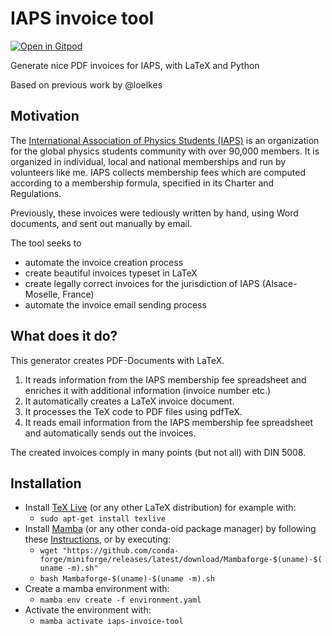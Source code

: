 # IAPS invoice tool
[![Open in Gitpod](https://gitpod.io/button/open-in-gitpod.svg)](https://gitpod.io/#https://github.com/mu-gaimann/iaps-invoice-tool/)

Generate nice PDF invoices for IAPS, with LaTeX and Python

Based on previous work by @loelkes

## Motivation
The [International Association of Physics Students (IAPS)](https://www.iaps.info/) is an organization for the global physics students community with over 90,000 members. 
It is organized in individual, local and national memberships and run by volunteers like me.
IAPS collects membership fees which are computed according to a membership formula, specified in its Charter and Regulations.

Previously, these invoices were tediously written by hand, using Word documents, and sent out manually by email.

The tool seeks to 
- automate the invoice creation process 
- create beautiful invoices typeset in LaTeX
- create legally correct invoices for the jurisdiction of IAPS (Alsace-Moselle, France)
- automate the invoice email sending process


## What does it do?
This generator creates PDF-Documents with LaTeX.

1) It reads information from the IAPS membership fee spreadsheet and enriches it with additional information (invoice number etc.)
2) It automatically creates a LaTeX invoice document.
3) It processes the TeX code to PDF files using pdfTeX.
4) It reads email information from the IAPS membership fee spreadsheet and automatically sends out the invoices.

The created invoices comply in many points (but not all) with DIN 5008.

## Installation
- Install [TeX Live](https://www.tug.org/texlive/) (or any other LaTeX distribution) for example with:
  - `sudo apt-get install texlive`
- Install [Mamba](https://github.com/mamba-org/mamba) (or any other conda-oid package manager) by following these [Instructions](https://github.com/conda-forge/miniforge#install), or by executing:
  - `wget "https://github.com/conda-forge/miniforge/releases/latest/download/Mambaforge-$(uname)-$(uname -m).sh"`
  - `bash Mambaforge-$(uname)-$(uname -m).sh`
- Create a mamba environment with: 
  - `mamba env create -f environment.yaml`
- Activate the environment with: 
  - `mamba activate iaps-invoice-tool`
